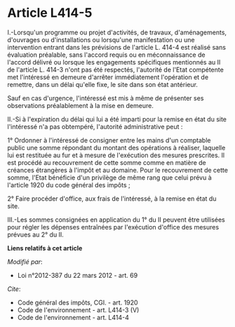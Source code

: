 # Article L414-5

I.-Lorsqu'un programme ou projet d'activités, de travaux, d'aménagements, d'ouvrages ou d'installations ou lorsqu'une
manifestation ou une intervention entrant dans les prévisions de l'article L. 414-4 est réalisé sans évaluation préalable,
sans l'accord requis ou en méconnaissance de l'accord délivré ou lorsque les engagements spécifiques mentionnés au II de
l'article L. 414-3 n'ont pas été respectés, l'autorité de l'Etat compétente met l'intéressé en demeure d'arrêter
immédiatement l'opération et de remettre, dans un délai qu'elle fixe, le site dans son état antérieur. 

Sauf en cas d'urgence, l'intéressé est mis à même de présenter ses observations préalablement à la mise en demeure. 

II.-Si à l'expiration du délai qui lui a été imparti pour la remise en état du site l'intéressé n'a pas obtempéré, l'autorité
administrative peut : 

1° Ordonner à l'intéressé de consigner entre les mains d'un comptable public une somme répondant du montant des opérations à
réaliser, laquelle lui est restituée au fur et à mesure de l'exécution des mesures prescrites. Il est procédé au recouvrement
de cette somme comme en matière de créances étrangères à l'impôt et au domaine. Pour le recouvrement de cette somme, l'Etat
bénéficie d'un privilège de même rang que celui prévu à l'article 1920 du code général des impôts ; 

2° Faire procéder d'office, aux frais de l'intéressé, à la remise en état du site. 

III.-Les sommes consignées en application du 1° du II peuvent être utilisées pour régler les dépenses entraînées par
l'exécution d'office des mesures prévues au 2° du II.

**Liens relatifs à cet article**

_Modifié par_:

  - Loi n°2012-387 du 22 mars 2012 - art. 69

_Cite_:

  - Code général des impôts, CGI. - art. 1920
  - Code de l'environnement - art. L414-3 (V)
  - Code de l'environnement - art. L414-4

